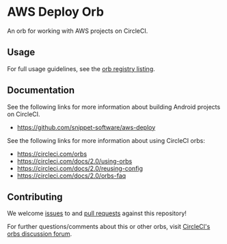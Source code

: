 # AWS Deploy Orb

An orb for working with AWS projects on CircleCI.

## Usage

For full usage guidelines, see the [orb registry listing](https://circleci.com/orbs/registry/orb/snippet-software/aws-deploy).

## Documentation

See the following links for more information about building Android projects on CircleCI.

- https://github.com/snippet-software/aws-deploy

See the following links for more information about using CircleCI orbs:

- https://circleci.com/orbs
- https://circleci.com/docs/2.0/using-orbs
- https://circleci.com/docs/2.0/reusing-config
- https://circleci.com/docs/2.0/orbs-faq

## Contributing

We welcome [issues](https://github.com/snippet-software/aws-deploy/issues) to and [pull requests](https://github.com/snippet-software/aws-deploy/pulls) against this repository!

For further questions/comments about this or other orbs, visit [CircleCI's orbs discussion forum](https://discuss.circleci.com/c/orbs).
